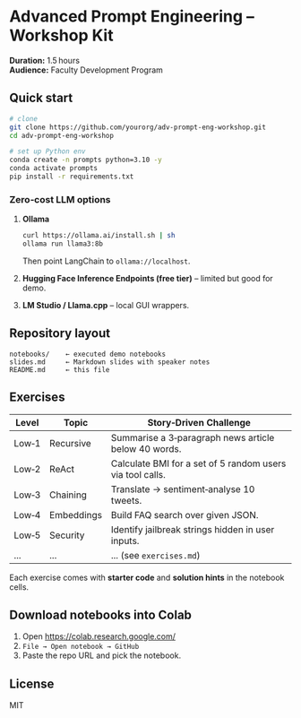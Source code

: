 
# Advanced Prompt Engineering – Workshop Kit

**Duration:** 1.5 hours  
**Audience:** Faculty Development Program

## Quick start

```bash
# clone
git clone https://github.com/yourorg/adv-prompt-eng-workshop.git
cd adv-prompt-eng-workshop

# set up Python env
conda create -n prompts python=3.10 -y
conda activate prompts
pip install -r requirements.txt
```

### Zero‑cost LLM options

1. **Ollama**  
   ```bash
   curl https://ollama.ai/install.sh | sh
   ollama run llama3:8b
   ```
   Then point LangChain to `ollama://localhost`.

2. **Hugging Face Inference Endpoints (free tier)** – limited but good for demo.

3. **LM Studio / Llama.cpp** – local GUI wrappers.

## Repository layout

```
notebooks/    ← executed demo notebooks
slides.md     ← Markdown slides with speaker notes
README.md     ← this file
```

## Exercises

| Level | Topic | Story‑Driven Challenge |
|-------|-------|------------------------|
| Low‑1 | Recursive | Summarise a 3‑paragraph news article below 40 words. |
| Low‑2 | ReAct | Calculate BMI for a set of 5 random users via tool calls. |
| Low‑3 | Chaining | Translate -> sentiment‑analyse 10 tweets. |
| Low‑4 | Embeddings | Build FAQ search over given JSON. |
| Low‑5 | Security | Identify jailbreak strings hidden in user inputs. |
| ...   | ...   | ... (see `exercises.md`) |

Each exercise comes with **starter code** and **solution hints** in the notebook cells.

## Download notebooks into Colab

1. Open <https://colab.research.google.com/>  
2. `File → Open notebook → GitHub`  
3. Paste the repo URL and pick the notebook.

## License

MIT

